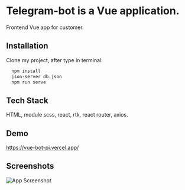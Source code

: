 # Telegram-bot is a Vue application.

Frontend Vue app for customer.

## Installation

Clone my project, after type in terminal:

```bash
  npm install 
  json-server db.json
  npm run serve
```

## Tech Stack

HTML, module scss, react, rtk, react router, axios.

## Demo

https://vue-bot-pi.vercel.app/

## Screenshots

![App Screenshot](https://i.postimg.cc/8k0RY6pk/telegram-bot.jpg)

